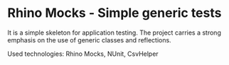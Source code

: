 # Rhino Mocks - Simple generic tests
It is a simple skeleton for  application testing. The project carries a strong emphasis on the use of generic classes and reflections.
 
Used technologies: 
Rhino Mocks, NUnit, CsvHelper 